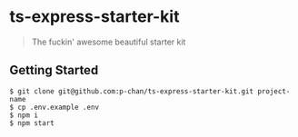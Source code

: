 # ts-express-starter-kit

> The fuckin' awesome beautiful starter kit

## Getting Started

```
$ git clone git@github.com:p-chan/ts-express-starter-kit.git project-name
$ cp .env.example .env
$ npm i
$ npm start
```
